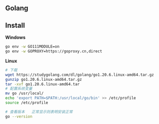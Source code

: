 ## Golang





## Install

**Windows**

```bash
go env -w GO111MODULE=on
go env -w GOPROXY=https://goproxy.cn,direct

```

**Linux**

```bash
# 下载
wget https://studygolang.com/dl/golang/go1.20.6.linux-amd64.tar.gz
gunzip go1.20.6.linux-amd64.tar.gz
tar -xvf go1.20.6.linux-amd64.tar
# 配置系统变量
mv go /usr/local/
echo 'export PATH=$PATH:/usr/local/go/bin' >> /etc/profile
source /etc/profile

# 查看版本   正常显示则表明安装正常
go --version
```

